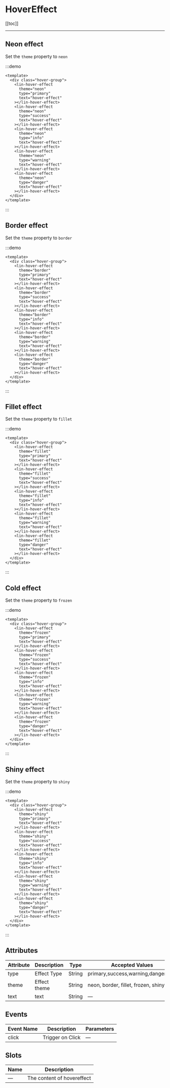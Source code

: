 # HoverEffect

[[toc]]

---

## Neon effect

Set the `theme` property to `neon`

:::demo

```vue
<template>
  <div class="hover-group">
    <lin-hover-effect
      theme="neon"
      type="primary"
      text="hover-effect"
    ></lin-hover-effect>
    <lin-hover-effect
      theme="neon"
      type="success"
      text="hover-effect"
    ></lin-hover-effect>
    <lin-hover-effect
      theme="neon"
      type="info"
      text="hover-effect"
    ></lin-hover-effect>
    <lin-hover-effect
      theme="neon"
      type="warning"
      text="hover-effect"
    ></lin-hover-effect>
    <lin-hover-effect
      theme="neon"
      type="danger"
      text="hover-effect"
    ></lin-hover-effect>
  </div>
</template>
```

:::

## Border effect

Set the `theme` property to `border`

:::demo

```vue
<template>
  <div class="hover-group">
    <lin-hover-effect
      theme="border"
      type="primary"
      text="hover-effect"
    ></lin-hover-effect>
    <lin-hover-effect
      theme="border"
      type="success"
      text="hover-effect"
    ></lin-hover-effect>
    <lin-hover-effect
      theme="border"
      type="info"
      text="hover-effect"
    ></lin-hover-effect>
    <lin-hover-effect
      theme="border"
      type="warning"
      text="hover-effect"
    ></lin-hover-effect>
    <lin-hover-effect
      theme="border"
      type="danger"
      text="hover-effect"
    ></lin-hover-effect>
  </div>
</template>
```

:::

## Fillet effect

Set the `theme` property to `fillet`

:::demo

```vue
<template>
  <div class="hover-group">
    <lin-hover-effect
      theme="fillet"
      type="primary"
      text="hover-effect"
    ></lin-hover-effect>
    <lin-hover-effect
      theme="fillet"
      type="success"
      text="hover-effect"
    ></lin-hover-effect>
    <lin-hover-effect
      theme="fillet"
      type="info"
      text="hover-effect"
    ></lin-hover-effect>
    <lin-hover-effect
      theme="fillet"
      type="warning"
      text="hover-effect"
    ></lin-hover-effect>
    <lin-hover-effect
      theme="fillet"
      type="danger"
      text="hover-effect"
    ></lin-hover-effect>
  </div>
</template>
```

:::

## Cold effect

Set the `theme` property to `frozen`

:::demo

```vue
<template>
  <div class="hover-group">
    <lin-hover-effect
      theme="frozen"
      type="primary"
      text="hover-effect"
    ></lin-hover-effect>
    <lin-hover-effect
      theme="frozen"
      type="success"
      text="hover-effect"
    ></lin-hover-effect>
    <lin-hover-effect
      theme="frozen"
      type="info"
      text="hover-effect"
    ></lin-hover-effect>
    <lin-hover-effect
      theme="frozen"
      type="warning"
      text="hover-effect"
    ></lin-hover-effect>
    <lin-hover-effect
      theme="frozen"
      type="danger"
      text="hover-effect"
    ></lin-hover-effect>
  </div>
</template>
```

:::

## Shiny effect

Set the `theme` property to `shiny`

:::demo

```vue
<template>
  <div class="hover-group">
    <lin-hover-effect
      theme="shiny"
      type="primary"
      text="hover-effect"
    ></lin-hover-effect>
    <lin-hover-effect
      theme="shiny"
      type="success"
      text="hover-effect"
    ></lin-hover-effect>
    <lin-hover-effect
      theme="shiny"
      type="info"
      text="hover-effect"
    ></lin-hover-effect>
    <lin-hover-effect
      theme="shiny"
      type="warning"
      text="hover-effect"
    ></lin-hover-effect>
    <lin-hover-effect
      theme="shiny"
      type="danger"
      text="hover-effect"
    ></lin-hover-effect>
  </div>
</template>
```

:::

## Attributes

| Attribute | Description  | Type   | Accepted Values                     | Default |
| --------- | ------------ | ------ | ----------------------------------- | ------- |
| type      | Effect Type  | String | primary,success,warning,danger,info | primary |
| theme     | Effect theme | String | neon, border, fillet, frozen, shiny | false   |
| text      | text         | String | —                                   | —       |

## Events

| Event Name | Description      | Parameters |
| ---------- | ---------------- | ---------- |
| click      | Trigger on Click | —          |

## Slots

| Name | Description                |
| ---- | -------------------------- |
| —    | The content of hovereffect |
